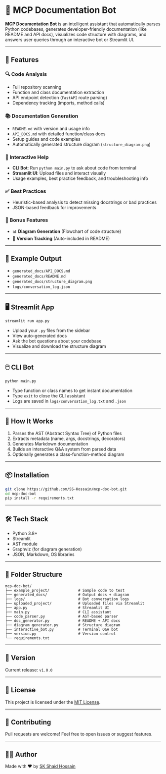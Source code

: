 # 📄 MCP Documentation Bot

**MCP Documentation Bot** is an intelligent assistant that automatically parses Python codebases, generates developer-friendly documentation (like README and API docs), visualizes code structure with diagrams, and answers user queries through an interactive bot or Streamlit UI.

---

## 🚀 Features

### 🔍 Code Analysis
- Full repository scanning
- Function and class documentation extraction
- API endpoint detection (`FastAPI` route parsing)
- Dependency tracking (imports, method calls)

### 📚 Documentation Generation
- `README.md` with version and usage info
- `API_DOCS.md` with detailed function/class docs
- Setup guides and code examples
- Automatically generated structure diagram (`structure_diagram.png`)

### 💬 Interactive Help
- **CLI Bot**: Run `python main.py` to ask about code from terminal
- **Streamlit UI**: Upload files and interact visually
- Usage examples, best practice feedback, and troubleshooting info

### ✅ Best Practices
- Heuristic-based analysis to detect missing docstrings or bad practices
- JSON-based feedback for improvements

### 🎁 Bonus Features
- 📊 **Diagram Generation** (Flowchart of code structure)
- 🔖 **Version Tracking** (Auto-included in README)

---

## 🧪 Example Output

- `generated_docs/API_DOCS.md`
- `generated_docs/README.md`
- `generated_docs/structure_diagram.png`
- `logs/conversation_log.json`

---

## 🖥️ Streamlit App

```bash
streamlit run app.py
```

- Upload your `.py` files from the sidebar
- View auto-generated docs
- Ask the bot questions about your codebase
- Visualize and download the structure diagram

---

## 🖱️ CLI Bot

```bash
python main.py
```

- Type function or class names to get instant documentation
- Type `exit` to close the CLI assistant
- Logs are saved in `logs/conversation_log.txt` and `.json`

---

## 🧠 How It Works

1. Parses the AST (Abstract Syntax Tree) of Python files
2. Extracts metadata (name, args, docstrings, decorators)
3. Generates Markdown documentation
4. Builds an interactive Q&A system from parsed data
5. Optionally generates a class-function-method diagram

---

## 📦 Installation

```bash
git clone https://github.com/SS-Hossain/mcp-doc-bot.git
cd mcp-doc-bot
pip install -r requirements.txt
```

---

## 🛠️ Tech Stack

- Python 3.8+
- Streamlit
- AST module
- Graphviz (for diagram generation)
- JSON, Markdown, OS libraries

---

## 📁 Folder Structure

```
mcp-doc-bot/
├── example_project/             # Sample code to test
├── generated_docs/              # Output docs + diagram
├── logs/                        # Bot conversation logs
├── uploaded_project/            # Uploaded files via Streamlit
├── app.py                       # Streamlit UI
├── main.py                      # CLI assistant
├── code_parser.py               # AST-based parser
├── doc_generator.py             # README + API docs
├── diagram_generator.py         # Structure diagram
├── interactive_bot.py           # Terminal Q&A bot
├── version.py                   # Version control
└── requirements.txt
```

---

## 📌 Version
Current release: `v1.0.0`

---

## 📜 License

This project is licensed under the [MIT License](LICENSE).

---

## 🤝 Contributing

Pull requests are welcome! Feel free to open issues or suggest features.

---

## 👨‍💻 Author

Made with ❤️ by [SK Shaid Hossain](https://github.com/SS-Hossain)
